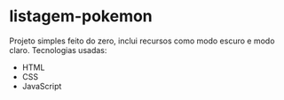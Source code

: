 # listagem-pokemon

Projeto simples feito do zero, inclui recursos como modo escuro e modo claro.
Tecnologias usadas:
- HTML
- CSS
- JavaScript
